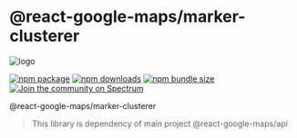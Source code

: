 # @react-google-maps/marker-clusterer

![logo](https://raw.githubusercontent.com/JustFly1984/react-google-maps-api/master/logo.png)

[![npm package](https://img.shields.io/npm/v/@react-google-maps/marker-clusterer)](https://www.npmjs.com/package/@react-google-maps/marker-clusterer)
[![npm downloads](https://img.shields.io/npm/dt/@react-google-maps/marker-clusterer)](https://www.npmjs.com/package/@react-google-maps/marker-clusterer)
[![npm bundle size](https://img.shields.io/bundlephobia/min/@react-google-maps/marker-clusterer)](https://www.npmjs.com/package/@react-google-maps/marker-clusterer)
[![Join the community on Spectrum](https://withspectrum.github.io/badge/badge.svg)](https://spectrum.chat/react-google-maps)

@react-google-maps/marker-clusterer

> This library is dependency of main project @react-google-maps/api
